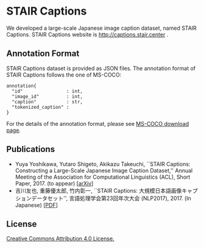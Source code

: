 # STAIR Captions
We developed a large-scale Japanese image caption dataset, named STAIR Captions.
STAIR Captions website is http://captions.stair.center .

## Annotation Format
STAIR Captions dataset is provided as JSON files.
The annotation format of STAIR Captions follows the one of MS-COCO: 
```
annotation{
  "id"                : int,
  "image_id"          : int,
  "caption"           : str,
  "tokenized_caption" :
}
```

For the details of the annotation format, please see [MS-COCO download page](http://mscoco.org/dataset/#download).


## Publications
- Yuya Yoshikawa, Yutaro Shigeto, Akikazu Takeuchi, ``STAIR Captions: Constructing a Large-Scale Japanese Image Caption Dataset,'' Annual Meeting of the Association for Computational Linguistics (ACL), Short Paper, 2017. (to appear) [[arXiv](https://arxiv.org/abs/1705.00823)] 
- 吉川友也, 重藤優太郎, 竹内彰一, ``STAIR Captions: 大規模日本語画像キャプションデータセット'', 言語処理学会第23回年次大会 (NLP2017), 2017. (In Japanese)  [<a href="paper/nlp2017-stair-captions.pdf" target="_blank">PDF</a>] 

## License
[Creative Commons Attribution 4.0 License.](https://creativecommons.org/licenses/by/4.0/legalcode)
